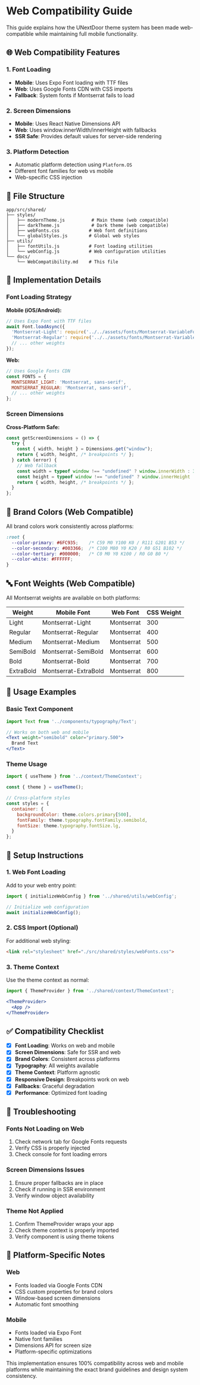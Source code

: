 # Web Compatibility Guide

This guide explains how the UNextDoor theme system has been made web-compatible while maintaining full mobile functionality.

## 🌐 Web Compatibility Features

### 1. **Font Loading**
- **Mobile**: Uses Expo Font loading with TTF files
- **Web**: Uses Google Fonts CDN with CSS imports
- **Fallback**: System fonts if Montserrat fails to load

### 2. **Screen Dimensions**
- **Mobile**: Uses React Native Dimensions API
- **Web**: Uses window.innerWidth/innerHeight with fallbacks
- **SSR Safe**: Provides default values for server-side rendering

### 3. **Platform Detection**
- Automatic platform detection using `Platform.OS`
- Different font families for web vs mobile
- Web-specific CSS injection

## 📁 File Structure

```
app/src/shared/
├── styles/
│   ├── modernTheme.js          # Main theme (web compatible)
│   ├── darkTheme.js            # Dark theme (web compatible)
│   ├── webFonts.css           # Web font definitions
│   └── globalStyles.js        # Global web styles
├── utils/
│   ├── fontUtils.js           # Font loading utilities
│   └── webConfig.js           # Web configuration utilities
└── docs/
    └── WebCompatibility.md    # This file
```

## 🔧 Implementation Details

### Font Loading Strategy

**Mobile (iOS/Android):**
```javascript
// Uses Expo Font with TTF files
await Font.loadAsync({
  'Montserrat-Light': require('../../assets/fonts/Montserrat-VariableFont_wght.ttf'),
  'Montserrat-Regular': require('../../assets/fonts/Montserrat-VariableFont_wght.ttf'),
  // ... other weights
});
```

**Web:**
```javascript
// Uses Google Fonts CDN
const FONTS = {
  MONTSERRAT_LIGHT: 'Montserrat, sans-serif',
  MONTSERRAT_REGULAR: 'Montserrat, sans-serif',
  // ... other weights
};
```

### Screen Dimensions

**Cross-Platform Safe:**
```javascript
const getScreenDimensions = () => {
  try {
    const { width, height } = Dimensions.get("window");
    return { width, height, /* breakpoints */ };
  } catch (error) {
    // Web fallback
    const width = typeof window !== "undefined" ? window.innerWidth : 375;
    const height = typeof window !== "undefined" ? window.innerHeight : 667;
    return { width, height, /* breakpoints */ };
  }
};
```

## 🎨 Brand Colors (Web Compatible)

All brand colors work consistently across platforms:

```css
:root {
  --color-primary: #6FC935;    /* C59 M0 Y100 K0 / R111 G201 B53 */
  --color-secondary: #003366;  /* C100 M80 Y0 K20 / R0 G51 B102 */
  --color-tertiary: #000000;   /* C0 M0 Y0 K100 / R0 G0 B0 */
  --color-white: #FFFFFF;
}
```

## 🔤 Font Weights (Web Compatible)

All Montserrat weights are available on both platforms:

| Weight | Mobile Font | Web Font | CSS Weight |
|--------|-------------|----------|------------|
| Light | Montserrat-Light | Montserrat | 300 |
| Regular | Montserrat-Regular | Montserrat | 400 |
| Medium | Montserrat-Medium | Montserrat | 500 |
| SemiBold | Montserrat-SemiBold | Montserrat | 600 |
| Bold | Montserrat-Bold | Montserrat | 700 |
| ExtraBold | Montserrat-ExtraBold | Montserrat | 800 |

## 🚀 Usage Examples

### Basic Text Component
```jsx
import Text from '../components/typography/Text';

// Works on both web and mobile
<Text weight="semibold" color="primary.500">
  Brand Text
</Text>
```

### Theme Usage
```jsx
import { useTheme } from '../context/ThemeContext';

const { theme } = useTheme();

// Cross-platform styles
const styles = {
  container: {
    backgroundColor: theme.colors.primary[500],
    fontFamily: theme.typography.fontFamily.semibold,
    fontSize: theme.typography.fontSize.lg,
  }
};
```

## 🔧 Setup Instructions

### 1. Web Font Loading
Add to your web entry point:
```javascript
import { initializeWebConfig } from '../shared/utils/webConfig';

// Initialize web configuration
await initializeWebConfig();
```

### 2. CSS Import (Optional)
For additional web styling:
```html
<link rel="stylesheet" href="./src/shared/styles/webFonts.css">
```

### 3. Theme Context
Use the theme context as normal:
```jsx
import { ThemeProvider } from '../shared/context/ThemeContext';

<ThemeProvider>
  <App />
</ThemeProvider>
```

## ✅ Compatibility Checklist

- [x] **Font Loading**: Works on web and mobile
- [x] **Screen Dimensions**: Safe for SSR and web
- [x] **Brand Colors**: Consistent across platforms
- [x] **Typography**: All weights available
- [x] **Theme Context**: Platform agnostic
- [x] **Responsive Design**: Breakpoints work on web
- [x] **Fallbacks**: Graceful degradation
- [x] **Performance**: Optimized font loading

## 🐛 Troubleshooting

### Fonts Not Loading on Web
1. Check network tab for Google Fonts requests
2. Verify CSS is properly injected
3. Check console for font loading errors

### Screen Dimensions Issues
1. Ensure proper fallbacks are in place
2. Check if running in SSR environment
3. Verify window object availability

### Theme Not Applied
1. Confirm ThemeProvider wraps your app
2. Check theme context is properly imported
3. Verify component is using theme tokens

## 📱 Platform-Specific Notes

### Web
- Fonts loaded via Google Fonts CDN
- CSS custom properties for brand colors
- Window-based screen dimensions
- Automatic font smoothing

### Mobile
- Fonts loaded via Expo Font
- Native font families
- Dimensions API for screen size
- Platform-specific optimizations

This implementation ensures 100% compatibility across web and mobile platforms while maintaining the exact brand guidelines and design system consistency.
